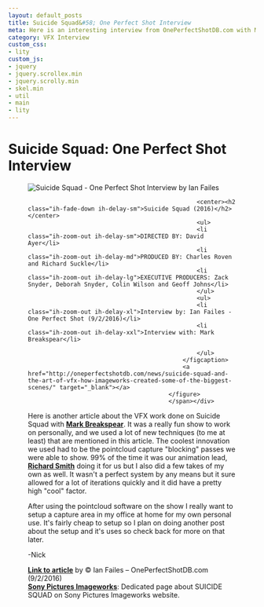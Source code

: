 ```yaml
---
layout: default_posts
title: Suicide Squad&#58; One Perfect Shot Interview
meta: Here is an interesting interview from OnePerfectShotDB.com with Mark Breakspear about the VFX work done on Suicide Squad. 
category: VFX Interview
custom_css:
- lity
custom_js:
- jquery
- jquery.scrollex.min
- jquery.scrolly.min
- skel.min
- util
- main
- lity
---
```


<h1 class="major">Suicide Squad: One Perfect Shot Interview</h1>

<div><span class="image fit"><figure class="imghvr-strip-shutter-up"><img src="http://oneperfectshotdb.com/wp-content/uploads/2016/09/suicide_squad_background2_0.jpg" alt="Suicide Squad - One Perfect Shot Interview by Ian Failes" />
                                                <figcaption>
                                                    
                                                    <center><h2 class="ih-fade-down ih-delay-sm">Suicide Squad (2016)</h2></center>
                                                    <ul>
                                                    <li class="ih-zoom-out ih-delay-sm">DIRECTED BY: David Ayer</li>
                                                    <li class="ih-zoom-out ih-delay-md">PRODUCED BY: Charles Roven and Richard Suckle</li>
                                                    <li class="ih-zoom-out ih-delay-lg">EXECUTIVE PRODUCERS: Zack Snyder, Deborah Snyder, Colin Wilson and Geoff Johns</li>                       
                                                    </ul>                                        
                                                    <ul>
                                                    <li class="ih-zoom-out ih-delay-xl">Interview by: Ian Failes - One Perfect Shot (9/2/2016)</li>
                                                    <li class="ih-zoom-out ih-delay-xxl">Interview with: Mark Breakspear</li>
                                                    
                                                    </ul>
                                                </figcaption>
                                                <a href="http://oneperfectshotdb.com/news/suicide-squad-and-the-art-of-vfx-how-imageworks-created-some-of-the-biggest-scenes/" target="_blank"></a>
                                            </figure>
                                            </span></div>

Here is another article about the VFX work done on Suicide Squad with **[Mark Breakspear](http://www.imdb.com/name/nm0106421/)**. It was a really fun show to work on personally, and we used a lot of new techniques (to me at least) that are mentioned in this article. 
The coolest innovation we used had to be the pointcloud capture "blocking" passes we were able to show. 99% of the time it was our animation lead, **[Richard Smith](http://www.imdb.com/name/nm2242449/)** doing it for us but I also did a few takes of my own as well. It wasn't a perfect system by any means but it sure allowed for a lot of iterations quickly and it did have a pretty high "cool" factor.  

After using the pointcloud software on the show I really want to setup a capture area in my office at home for my own personal use. It's fairly cheap to setup so I plan on doing another post about the setup and it's uses so check back for more on that later.





-Nick

**[Link to article](http://oneperfectshotdb.com/news/suicide-squad-and-the-art-of-vfx-how-imageworks-created-some-of-the-biggest-scenes/)** by © Ian Failes – OnePerfectShotDB.com (9/2/2016)  
**[Sony Pictures Imageworks](http://imageworks.com/shows.php?p=current-shows&s=suicidesquad)**: Dedicated page about SUICIDE SQUAD on Sony Pictures Imageworks website.
